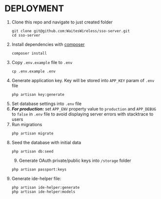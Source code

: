 DEPLOYMENT
==========

1. Clone this repo and navigate to just created folder
    ~~~
    git clone git@github.com:WaitesWireless/sso-server.git
    cd sso-server
    ~~~
2. Install dependencies with [composer](https://getcomposer.org/)
    ~~~
    composer install
    ~~~
3. Copy `.env.example` file to `.env`
    ~~~
    cp .env.example .env
    ~~~
4. Generate application key. Key will be stored into `APP_KEY` param of `.env` file  
    ~~~
    php artisan key:generate
    ~~~
5. Set database settings into `.env` file
6. ***For production:*** set `APP_ENV` property value to `production` and `APP_DEBUG` to `false` in `.env` file to avoid displaying server errors with stacktrace to users
7. Run migrations 
    ~~~
    php artisan migrate
    ~~~
8. Seed the database with initial data
    ~~~
    php artisan db:seed
    ~~~
    9. Generate OAuth private/public keys into `/storage` folder
    ~~~
    php artisan passport:keys
    ~~~
9. Generate ide-helper file:
    ~~~
    php artisan ide-helper:generate
    php artisan ide-helper:models
    ~~~
